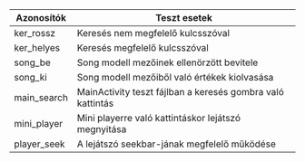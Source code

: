Azonosítók | Teszt esetek
-----------|------------- 
ker_rossz | Keresés nem megfelelő kulcsszóval
ker_helyes | Keresés megfelelő kulcsszóval
song_be | Song modell mezőinek ellenörzött bevitele
song_ki | Song modell mezőiből való értékek kiolvasása
main_search | MainActivity teszt fájlban a keresés gombra való kattintás
mini_player | Mini playerre való kattintáskor lejátszó megnyitása
player_seek| A lejátszó seekbar-jának megfelelő működése